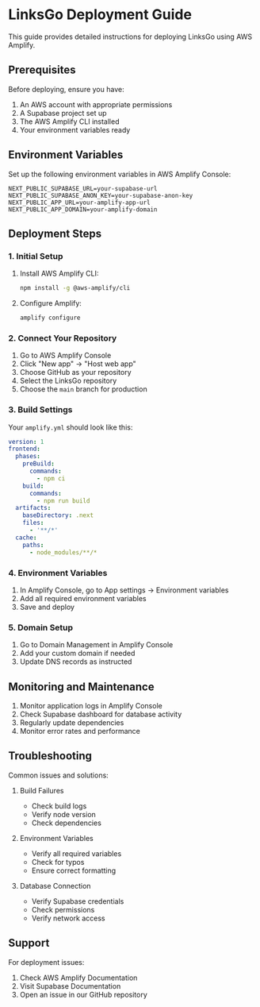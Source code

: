 # LinksGo Deployment Guide

This guide provides detailed instructions for deploying LinksGo using AWS Amplify.

## Prerequisites

Before deploying, ensure you have:

1. An AWS account with appropriate permissions
2. A Supabase project set up
3. The AWS Amplify CLI installed
4. Your environment variables ready

## Environment Variables

Set up the following environment variables in AWS Amplify Console:

```env
NEXT_PUBLIC_SUPABASE_URL=your-supabase-url
NEXT_PUBLIC_SUPABASE_ANON_KEY=your-supabase-anon-key
NEXT_PUBLIC_APP_URL=your-amplify-app-url
NEXT_PUBLIC_APP_DOMAIN=your-amplify-domain
```

## Deployment Steps

### 1. Initial Setup

1. Install AWS Amplify CLI:
   ```bash
   npm install -g @aws-amplify/cli
   ```

2. Configure Amplify:
   ```bash
   amplify configure
   ```

### 2. Connect Your Repository

1. Go to AWS Amplify Console
2. Click "New app" → "Host web app"
3. Choose GitHub as your repository
4. Select the LinksGo repository
5. Choose the `main` branch for production

### 3. Build Settings

Your `amplify.yml` should look like this:

```yaml
version: 1
frontend:
  phases:
    preBuild:
      commands:
        - npm ci
    build:
      commands:
        - npm run build
  artifacts:
    baseDirectory: .next
    files:
      - '**/*'
  cache:
    paths:
      - node_modules/**/*
```

### 4. Environment Variables

1. In Amplify Console, go to App settings → Environment variables
2. Add all required environment variables
3. Save and deploy

### 5. Domain Setup

1. Go to Domain Management in Amplify Console
2. Add your custom domain if needed
3. Update DNS records as instructed

## Monitoring and Maintenance

1. Monitor application logs in Amplify Console
2. Check Supabase dashboard for database activity
3. Regularly update dependencies
4. Monitor error rates and performance

## Troubleshooting

Common issues and solutions:

1. Build Failures
   - Check build logs
   - Verify node version
   - Check dependencies

2. Environment Variables
   - Verify all required variables
   - Check for typos
   - Ensure correct formatting

3. Database Connection
   - Verify Supabase credentials
   - Check permissions
   - Verify network access

## Support

For deployment issues:

1. Check AWS Amplify Documentation
2. Visit Supabase Documentation
3. Open an issue in our GitHub repository
